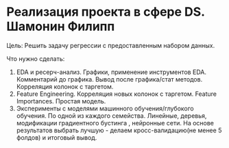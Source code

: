# Реализация проекта в сфере DS. Шамонин Филипп

Цель: Решить задачу регрессии с предоставленным набором данных.

Что нужно сделать:
1. EDA и ресерч-анализ. Графики, применение инструментов EDA. Комментарий до графика. Вывод после графика/стат методов. Корреляция колонок с таргетом.
2. Feature Engineering. Корреляция новых колонок с таргетом. Feature Importances. Простая модель.
3. Эксперименты с моделями машинного обучения/глубокого обучения. По одной из каждого семейства. Линейные, деревья, модификации градиентного бустинга , нейронные сети. На основе результатов выбрать лучшую - делаем кросс-валидацию(не менее 5 фолдов) и итоговый вывод. 
